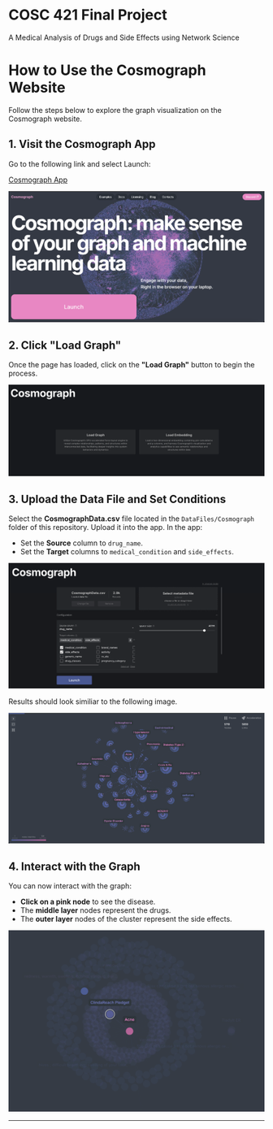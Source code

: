 # COSC 421 Final Project
A Medical Analysis of Drugs and Side Effects using Network Science

# How to Use the Cosmograph Website

Follow the steps below to explore the graph visualization on the Cosmograph website.

## 1. Visit the Cosmograph App

Go to the following link and select Launch:

[Cosmograph App](https://cosmograph.app)

![Step 1: Visit the Cosmograph App](Images/image1.png)

## 2. Click "Load Graph"

Once the page has loaded, click on the **"Load Graph"** button to begin the process.

![Step 2: Click Load Graph](Images/image2.png)

## 3. Upload the Data File and Set Conditions
Select the **CosmographData.csv** file located in the `DataFiles/Cosmograph` folder of this repository. Upload it into the app.
In the app:
- Set the **Source** column to `drug_name`.
- Set the **Target** columns to `medical_condition` and `side_effects`.

![Step 3.1: Upload the Data File and Set Conditions](Images/image3.png)

Results should look similiar to the following image. 

![Step 3.2: Set Source and Target Columns](Images/image4.png)

## 4. Interact with the Graph

You can now interact with the graph:
- **Click on a pink node** to see the disease.
- The **middle layer** nodes represent the drugs.
- The **outer layer** nodes of the cluster represent the side effects.

![Step 4: Interact with the Graph](Images/image5.png)

---


